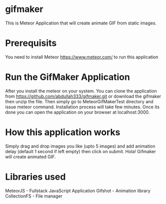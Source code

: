 # gifmaker
This is Meteor Application that will create animate GIF from static images.
# Prerequisits
You need to install Meteor https://www.meteor.com/ to run this application
# Run the GifMaker Application
After you install the meteor on your system. You can clone the application from https://github.com/abdullah333/gifmaker.git or download the gifmaker then unzip the file. 
Then simply go to MeteorGifMakerTest directory and issue meteor command. Installation process will take few minutes. Once its done you can 
open the application on your browser at localhost:3000.
# How this application works
Simply drag and drop images you like (upto 5 images) and add animation delay (default 1 second if left empty) then click on submit. 
Hola! Gifmaker will create animated GIF. 

# Libraries used
MeteorJS - Fullstack JavaScript Application
Gifshot - Animation library
CollectionFS - File manager
